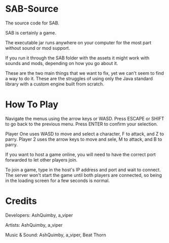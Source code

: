 # SAB-Source

  The source code for SAB.

  SAB is certainly a game.



  The executable jar runs anywhere on your computer for the most part without sound or mod support.

  If you run it through the SAB folder with the assets it might work with sounds and mods, depending on how you go about it.



  These are the two main things that we want to fix, yet we can't seem to find a way to do it. These are the struggles of using only the Java standard library with a       custom engine built from scratch.
  
# How To Play

  Navigate the menus using the arrow keys or WASD. Press ESCAPE or SHIFT to go back to the previous menu. Press ENTER to confirm your selection.
  
  Player One uses WASD to move and select a character, F to attack, and Z to parry. Player 2 uses the arrow keys to move and sele, M to attack, and B to parry.
  
  
  
  If you want to host a game online, you will need to have the correct port forwarded to let other players join.
  
  To join a game, type in the host's IP address and port and wait to connect. The server won't start the game until both players are connected, so being in the loading     screen for a few seconds is normal.
  
# Credits
  
  Developers: AshQuimby, a_viper
  
  Artists: AshQuimby, a_viper
  
  Music & Sound: AshQuimby, a_viper, Beat Thorn

